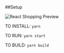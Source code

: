##Setup

![React Shopping Preview]('/src/images/react-shopping.gif')

TO INSTALL:
`yarn`

TO RUN:
`yarn start`

TO BUILD:
`yarn build`
